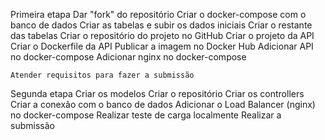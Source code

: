 Primeira etapa
    Dar "fork" do repositório
    Criar o docker-compose com o banco de dados
    Criar as tabelas e subir os dados iniciais
    Criar o restante das tabelas
    Criar o repositório do projeto no GitHub
    Criar o projeto da API
    Criar o Dockerfile da API
    Publicar a imagem no Docker Hub
    Adicionar API no docker-compose
    Adicionar nginx no docker-compose

    Atender requisitos para fazer a submissão

Segunda etapa
    Criar os modelos
    Criar o repositório
    Criar os controllers
    Criar a conexão com o banco de dados
    Adicionar o Load Balancer (nginx) no docker-compose
    Realizar teste de carga localmente
    Realizar a submissão